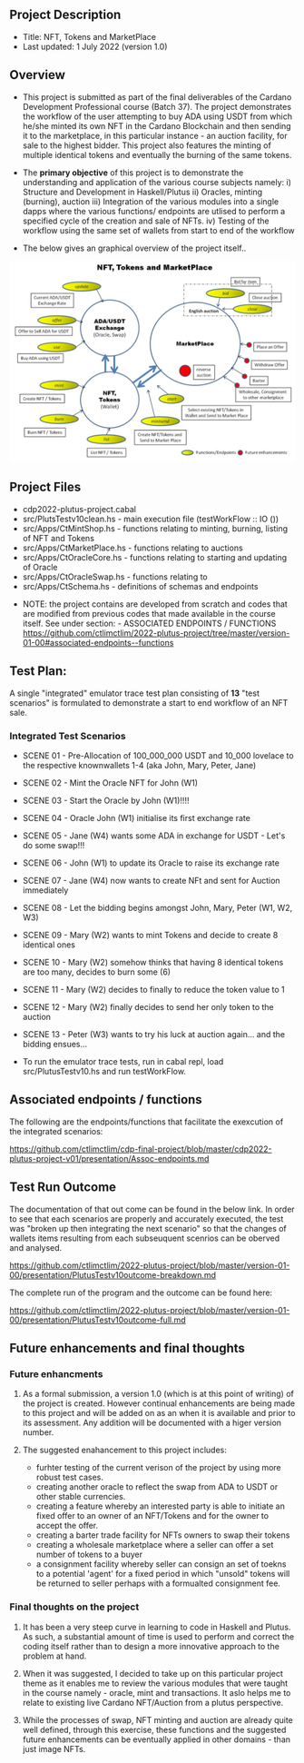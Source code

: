 ## Project Description
- Title: NFT, Tokens and MarketPlace
- Last updated: 1 July 2022 (version 1.0)

## Overview

- This project is submitted as part of the final deliverables of the Cardano Development Professional course (Batch 37). The project demonstrates the workflow of the user attempting to buy ADA using USDT from which he/she minted its own NFT in the Cardano Blockchain and then sending it to the marketplace, in this particular instance - an auction facility, for sale to the highest bidder.  This project also features the minting of multiple identical tokens and eventually the burning of the same tokens. 

- The **primary objective** of this project is to demonstrate the understanding and application of the various course subjects namely:
    i)      Structure and Development in Haskell/Plutus
    ii)     Oracles, minting (burning), auction
    iii)    Integration of the various modules into a single dapps where the various functions/ endpoints 
            are utlised to perform a specified cycle of the creation and sale of NFTs.
    iv)     Testing of the workflow using the same set of wallets from start to end of the workflow

- The below gives an graphical overview of the project itself..

![alt text](https://github.com/ctlimctlim/2022-plutus-project/blob/master/version-01-00/presentation/Slide1.jpg?raw=true)


## Project Files
- cdp2022-plutus-project.cabal
- src/PlutsTestv10clean.hs    - main execution file (testWorkFlow :: IO ())
- src/Apps/CtMintShop.hs      - functions relating to minting, burning, listing of NFT and Tokens
- src/Apps/CtMarketPlace.hs   - functions relating to auctions 
- src/Apps/CtOracleCore.hs    - functions relating to starting and updating of Oracle  
- src/Apps/CtOracleSwap.hs    - functions relating to 
- src/Apps/CtSchema.hs        - definitions of schemas and endpoints

* NOTE: the project contains are developed from scratch and codes that are modified from previous codes that made available in the course itself. See under section: - ASSOCIATED ENDPOINTS / FUNCTIONS  
https://github.com/ctlimctlim/2022-plutus-project/tree/master/version-01-00#associated-endpoints--functions

## Test Plan:
A single "integrated" emulator trace test plan consisting of **13** "test scenarios" is formulated to demonstrate a start to end workflow of an NFT sale.

### Integrated Test Scenarios 

- SCENE 01 - Pre-Allocation of 100_000_000 USDT and 10_000 lovelace to 
			the respective knownwallets 1-4 (aka John, Mary, Peter, Jane) 

- SCENE 02 - Mint the Oracle NFT for John (W1) 

- SCENE 03 - Start the Oracle by John (W1)!!!!

- SCENE 04 - Oracle John (W1) initialise its first exchange rate

- SCENE 05 - Jane (W4) wants some ADA in exchange for USDT - Let's do some swap!!!

- SCENE 06 - John (W1) to update its Oracle to raise its exchange rate

- SCENE 07 - Jane (W4) now wants to create NFt and sent for Auction immediately

- SCENE 08 - Let the bidding begins amongst John, Mary, Peter (W1, W2, W3) 

- SCENE 09 - Mary (W2) wants to mint Tokens and decide to create 8 identical ones 

- SCENE 10 - Mary (W2) somehow thinks that having 8 identical tokens are too many, decides to burn some (6)

- SCENE 11 - Mary (W2) decides to finally to reduce the token value to 1

- SCENE 12 - Mary (W2) finally decides to send her only token to the auction

- SCENE 13 - Peter (W3) wants to try his luck at auction again... and the bidding ensues...


* To run the emulator trace tests, run in cabal repl, load src/PlutusTestv10.hs and run testWorkFlow.

## Associated endpoints / functions

The following are the endpoints/functions that facilitate the exexcution of the integrated scenarios: 

https://github.com/ctlimctlim/cdp-final-project/blob/master/cdp2022-plutus-project-v01/presentation/Assoc-endpoints.md

## Test Run Outcome

The documentation of that out come can be found in the below link.  In order to see that each scenarios are properly and accurately executed, the test was "broken up then integrating the next scenario" so that the changes of wallets items resulting from each subseuquent scenrios can be oberved and analysed.

https://github.com/ctlimctlim/2022-plutus-project/blob/master/version-01-00/presentation/PlutusTestv10outcome-breakdown.md

The complete run of the program and the outcome can be found here:

https://github.com/ctlimctlim/2022-plutus-project/blob/master/version-01-00/presentation/PlutusTestv10outcome-full.md

## Future enhancements and final thoughts

### Future enhancments

1. As a formal submission, a version 1.0 (which is at this point of writing) of the project is created.  However continual enhancements are being made to this project and will be added on as an when it is available and prior to its assessment.  Any addition will be documented with a higer version number.

2. The suggested enahancement to this project includes:
    * furhter testing of the current verison of the project by using more robust test cases.
    * creating another oracle to reflect the swap from ADA to USDT or other stable currencies.
    * creating a feature whereby an interested party is able to initiate an fixed offer to an owner of an NFT/Tokens and for the owner to accept the offer.
    * creating a barter trade facility for NFTs owners to swap their tokens
    * creating a wholesale marketplace where a seller can offer a set number of tokens to a buyer
    * a consignment facility whereby seller can consign an set of toekns to a potential 'agent' for a fixed period in which "unsold" tokens will be returned to seller perhaps with a formualted consignment fee.

### Final thoughts on the project

1. It has been a very steep curve in learning to code in Haskell and Plutus.  As such, a substantial amount of time is used to perform and correct the coding itself rather than to design a more innovative approach to the problem at hand.

2. When it was suggested, I decided to take up on this particular project theme as it enables me to review the various modules that were taught in the course namely - oracle, mint and transactions. It aslo helps me to relate to existing live Cardano NFT/Auction from a plutus perspective. 

3. While the processes of swap, NFT minting and auction are already quite well defined, through this exercise, these functions and the suggested future enhancements can be eventually applied in other domains - than just image NFTs.
